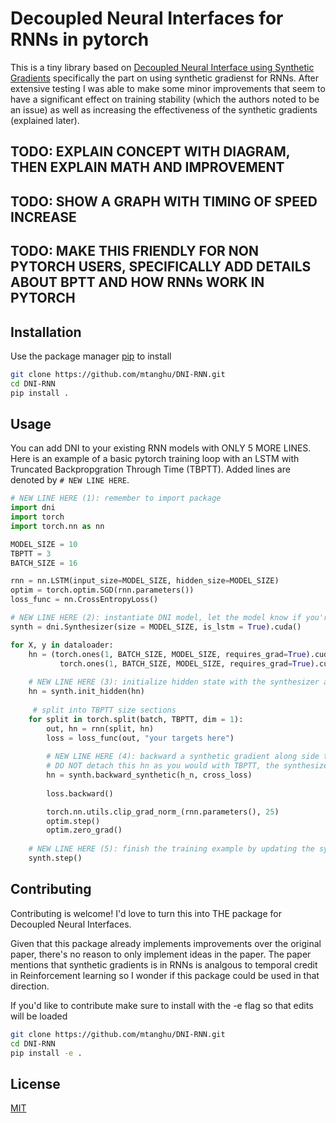# Decoupled Neural Interfaces for RNNs in pytorch

This is a tiny library based on [Decoupled Neural Interface using Synthetic Gradients](https://arxiv.org/abs/1608.05343) specifically the part on using synthetic gradienst for RNNs. After extensive testing I was able to make some minor improvements that seem to have a significant effect on training stability (which the authors noted to be an issue) as well as increasing the effectiveness of the synthetic gradients (explained later).

## TODO: EXPLAIN CONCEPT WITH DIAGRAM, THEN EXPLAIN MATH AND IMPROVEMENT
## TODO: SHOW A GRAPH WITH TIMING OF SPEED INCREASE
## TODO: MAKE THIS FRIENDLY FOR NON PYTORCH USERS, SPECIFICALLY ADD DETAILS ABOUT BPTT AND HOW RNNs WORK IN PYTORCH

## Installation

Use the package manager [pip](https://pip.pypa.io/en/stable/) to install

```bash
git clone https://github.com/mtanghu/DNI-RNN.git
cd DNI-RNN
pip install .
```

## Usage

You can add DNI to your existing RNN models with ONLY 5 MORE LINES. Here is an example of a basic pytorch training loop with an LSTM with Truncated Backpropgration Through Time (TBPTT). Added lines are denoted by ```# NEW LINE HERE```.

```python
# NEW LINE HERE (1): remember to import package
import dni
import torch
import torch.nn as nn

MODEL_SIZE = 10
TBPTT = 3
BATCH_SIZE = 16

rnn = nn.LSTM(input_size=MODEL_SIZE, hidden_size=MODEL_SIZE)
optim = torch.optim.SGD(rnn.parameters())
loss_func = nn.CrossEntropyLoss()

# NEW LINE HERE (2): instantiate DNI model, let the model know if you're using an LSTM
synth = dni.Synthesizer(size = MODEL_SIZE, is_lstm = True).cuda()

for X, y in dataloader:
    hn = (torch.ones(1, BATCH_SIZE, MODEL_SIZE, requires_grad=True).cuda(),
           torch.ones(1, BATCH_SIZE, MODEL_SIZE, requires_grad=True).cuda())
    
    # NEW LINE HERE (3): initialize hidden state with the synthesizer at the start of the training example
    hn = synth.init_hidden(hn)
    
     # split into TBPTT size sections
    for split in torch.split(batch, TBPTT, dim = 1):
        out, hn = rnn(split, hn)
        loss = loss_func(out, "your targets here")
        
        # NEW LINE HERE (4): backward a synthetic gradient along side the loss gradient (note: do before the loss.backward() call))
        # DO NOT detach this hn as you would with TBPTT, the synthesizer will handle this (reason: the hidden state needs to have requires_grad=True)
        hn = synth.backward_synthetic(h_n, cross_loss)
        
        loss.backward()

        torch.nn.utils.clip_grad_norm_(rnn.parameters(), 25)
        optim.step()
        optim.zero_grad()
    
    # NEW LINE HERE (5): finish the training example by updating the synthesizer
    synth.step()
```


## Contributing
Contributing is welcome! I'd love to turn this into THE package for Decoupled Neural Interfaces.

Given that this package already implements improvements over the original paper, there's no reason to only implement ideas in the paper. The paper mentions that synthetic gradients is in RNNs is analgous to temporal credit in Reinforcement learning so I wonder if this package could be used in that direction.

If you'd like to contribute make sure to install with the -e flag so that edits will be loaded

```bash
git clone https://github.com/mtanghu/DNI-RNN.git
cd DNI-RNN
pip install -e .
```

## License
[MIT](https://choosealicense.com/licenses/mit/)
